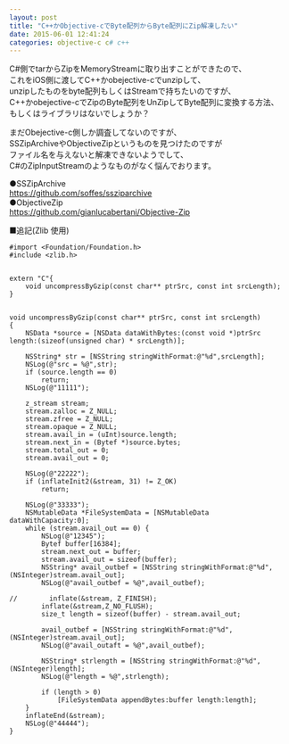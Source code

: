 ```yaml
---
layout: post
title: "C++かObjective-cでByte配列からByte配列にZip解凍したい"
date: 2015-06-01 12:41:24
categories: objective-c c# c++
---
```

<p>C#側でtarからZipをMemoryStreamに取り出すことができたので、<br>
これをiOS側に渡してC++かobejective-cでunzipして、<br>
unzipしたものをbyte配列もしくはStreamで持ちたいのですが、<br>
C++かobejective-cでZipのByte配列をUnZipしてByte配列に変換する方法、<br>
もしくはライブラリはないでしょうか？</p>

<p>まだObejective-c側しか調査してないのですが、<br>
SSZipArchiveやObjectiveZipというものを見つけたのですが<br>
ファイル名を与えないと解凍できないようでして、<br>
C#のZipInputStreamのようなものがなく悩んでおります。</p>

<p>●SSZipArchive<br>
<a href="https://github.com/soffes/ssziparchive" rel="nofollow">https://github.com/soffes/ssziparchive</a><br>
●ObjectiveZip<br>
<a href="https://github.com/gianlucabertani/Objective-Zip" rel="nofollow">https://github.com/gianlucabertani/Objective-Zip</a></p>

<p>■追記(Zlib 使用)</p>

<pre><code>#import &lt;Foundation/Foundation.h&gt;
#include &lt;zlib.h&gt;


extern "C"{
    void uncompressByGzip(const char** ptrSrc, const int srcLength);
}


void uncompressByGzip(const char** ptrSrc, const int srcLength)
{
    NSData *source = [NSData dataWithBytes:(const void *)ptrSrc length:(sizeof(unsigned char) * srcLength)];

    NSString* str = [NSString stringWithFormat:@"%d",srcLength];
    NSLog(@"src = %@",str);
    if (source.length == 0)
        return;
    NSLog(@"11111");

    z_stream stream;
    stream.zalloc = Z_NULL;
    stream.zfree = Z_NULL;
    stream.opaque = Z_NULL;
    stream.avail_in = (uInt)source.length;
    stream.next_in = (Bytef *)source.bytes;
    stream.total_out = 0;
    stream.avail_out = 0;

    NSLog(@"22222");
    if (inflateInit2(&amp;stream, 31) != Z_OK)
        return;

    NSLog(@"33333");
    NSMutableData *FileSystemData = [NSMutableData dataWithCapacity:0];
    while (stream.avail_out == 0) {
        NSLog(@"12345");
        Bytef buffer[16384];
        stream.next_out = buffer;
        stream.avail_out = sizeof(buffer);
        NSString* avail_outbef = [NSString stringWithFormat:@"%d",(NSInteger)stream.avail_out];
        NSLog(@"avail_outbef = %@",avail_outbef);

//        inflate(&amp;stream, Z_FINISH);
        inflate(&amp;stream,Z_NO_FLUSH);
        size_t length = sizeof(buffer) - stream.avail_out;

        avail_outbef = [NSString stringWithFormat:@"%d",(NSInteger)stream.avail_out];
        NSLog(@"avail_outaft = %@",avail_outbef);

        NSString* strlength = [NSString stringWithFormat:@"%d",(NSInteger)length];
        NSLog(@"length = %@",strlength);

        if (length &gt; 0)
            [FileSystemData appendBytes:buffer length:length];
    }
    inflateEnd(&amp;stream);
    NSLog(@"44444");
}
</code></pre>
